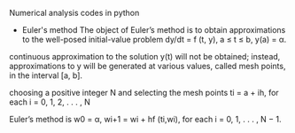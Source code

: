 Numerical analysis codes in python

* Euler's method
The object of Euler’s method is to obtain approximations to the well-posed initial-value problem
dy/dt = f (t, y), a ≤ t ≤ b, y(a) = α.

continuous approximation to the solution y(t) will not be obtained; instead, approximations
to y will be generated at various values, called mesh points, in the interval [a, b].

choosing a positive integer N and selecting the mesh points
      ti = a + ih, for each i = 0, 1, 2, . . . , N
      
Euler’s method is
    w0 = α,
    wi+1 = wi + hf (ti,wi), for each i = 0, 1, . . . , N − 1.    
